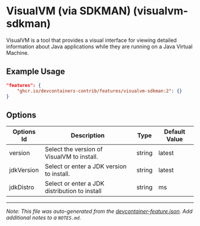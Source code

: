 
# VisualVM (via SDKMAN) (visualvm-sdkman)

VisualVM is a tool that provides a visual interface for viewing detailed
information about Java applications while they are running on a Java Virtual
Machine.

## Example Usage

```json
"features": {
    "ghcr.io/devcontainers-contrib/features/visualvm-sdkman:2": {}
}
```

## Options

| Options Id | Description | Type | Default Value |
|-----|-----|-----|-----|
| version | Select the version of VisualVM to install. | string | latest |
| jdkVersion | Select or enter a JDK version to install. | string | latest |
| jdkDistro | Select or enter a JDK distribution to install | string | ms |



---

_Note: This file was auto-generated from the [devcontainer-feature.json](https://github.com/devcontainers-contrib/features/blob/main/src/visualvm-sdkman/devcontainer-feature.json).  Add additional notes to a `NOTES.md`._
